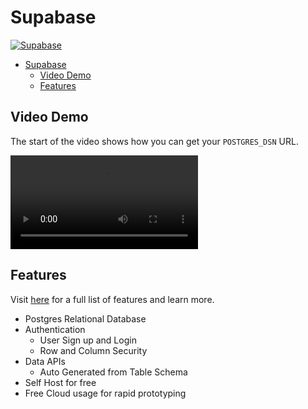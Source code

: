 # Supabase

[![Supabase](https://img.shields.io/github/stars/supabase/supabase?logo=supabase&label=Supabase)](https://github.com/supabase/supabase)

<!--toc:start-->
- [Supabase](#supabase)
  - [Video Demo](#video-demo)
  - [Features](#features)
<!--toc:end-->


## Video Demo

The start of the video shows how you can get your `POSTGRES_DSN` URL.

![Supabase](./assets/supabase.mp4)

## Features

Visit [here](https://supabase.com/) for a full list of features and learn more.

- Postgres Relational Database
- Authentication
  - User Sign up and Login
  - Row and Column Security
- Data APIs
  - Auto Generated from Table Schema
- Self Host for free
- Free Cloud usage for rapid prototyping

